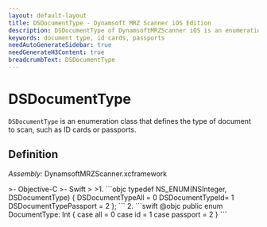 ```yaml
---
layout: default-layout
title: DSDocumentType - Dynamsoft MRZ Scanner iOS Edition
description: DSDocumentType of DynamsoftMRZScanner iOS is an enumeration class that defines the result status of the MRZScanResult.
keywords: document type, id cards, passports
needAutoGenerateSidebar: true
needGenerateH3Content: true
breadcrumbText: DSDocumentType
---
```


# DSDocumentType

`DSDocumentType` is an enumeration class that defines the type of document to scan, such as ID cards or passports.

## Definition

*Assembly:* DynamsoftMRZScanner.xcframework

<div class="sample-code-prefix"></div>
>- Objective-C
>- Swift
>
>1. 
```objc
typedef NS_ENUM(NSInteger, DSDocumentType)
{
    DSDocumentTypeAll = 0
    DSDocumentTypeId= 1
    DSDocumentTypePassport = 2
};
```
2. 
```swift
@objc public enum DocumentType: Int {
    case all = 0
    case id = 1
    case passport = 2
}
```

